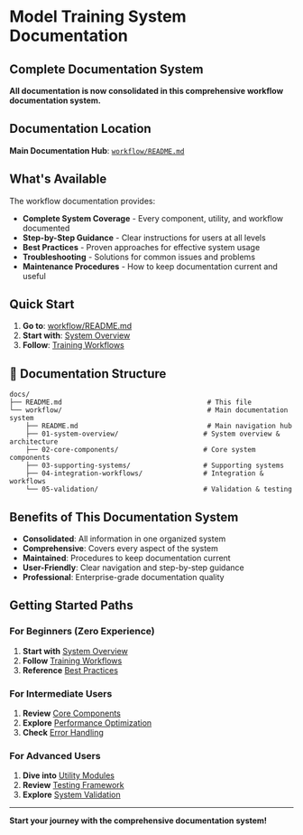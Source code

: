 # Model Training System Documentation

## **Complete Documentation System**

**All documentation is now consolidated in this comprehensive workflow documentation system.**

## **Documentation Location**

**Main Documentation Hub**: [`workflow/README.md`](workflow/README.md)

## **What's Available**

The workflow documentation provides:

- **Complete System Coverage** - Every component, utility, and workflow documented
- **Step-by-Step Guidance** - Clear instructions for users at all levels
- **Best Practices** - Proven approaches for effective system usage
- **Troubleshooting** - Solutions for common issues and problems
- **Maintenance Procedures** - How to keep documentation current and useful

## **Quick Start**

1. **Go to**: [workflow/README.md](workflow/README.md)
2. **Start with**: [System Overview](workflow/01-system-overview/01-system-overview.md)
3. **Follow**: [Training Workflows](workflow/04-integration-workflows/01-training-workflows.md)

## **📁 Documentation Structure**

```
docs/
├── README.md                                    # This file
└── workflow/                                    # Main documentation system
    ├── README.md                                # Main navigation hub
    ├── 01-system-overview/                     # System overview & architecture
    ├── 02-core-components/                     # Core system components
    ├── 03-supporting-systems/                  # Supporting systems
    ├── 04-integration-workflows/               # Integration & workflows
    └── 05-validation/                          # Validation & testing
```

## **Benefits of This Documentation System**

- **Consolidated**: All information in one organized system
- **Comprehensive**: Covers every aspect of the system
- **Maintained**: Procedures to keep documentation current
- **User-Friendly**: Clear navigation and step-by-step guidance
- **Professional**: Enterprise-grade documentation quality

## **Getting Started Paths**

### **For Beginners (Zero Experience)**
1. **Start with** [System Overview](workflow/01-system-overview/01-system-overview.md)
2. **Follow** [Training Workflows](workflow/04-integration-workflows/01-training-workflows.md)
3. **Reference** [Best Practices](workflow/04-integration-workflows/05-best-practices-guidelines.md)

### **For Intermediate Users**
1. **Review** [Core Components](workflow/02-core-components/)
2. **Explore** [Performance Optimization](workflow/04-integration-workflows/04-performance-optimization.md)
3. **Check** [Error Handling](workflow/04-integration-workflows/03-error-handling-recovery.md)

### **For Advanced Users**
1. **Dive into** [Utility Modules](workflow/02-core-components/03-utility-modules.md)
2. **Review** [Testing Framework](workflow/03-supporting-systems/02-testing-framework.md)
3. **Explore** [System Validation](workflow/05-validation/01-system-validation-testing.md)

---

**Start your journey with the comprehensive documentation system!**
